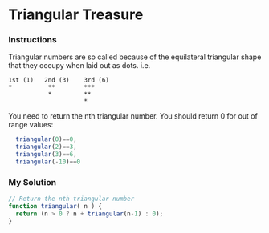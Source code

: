# Triangular Treasure

### Instructions

Triangular numbers are so called because of the equilateral triangular shape that they occupy when laid out as dots. i.e.

```
1st (1)   2nd (3)    3rd (6)
*          **        ***
           *         **
                     *
```

You need to return the nth triangular number. You should return 0 for out of range values:

```js
  triangular(0)==0,
  triangular(2)==3,
  triangular(3)==6,
  triangular(-10)==0
```

### My Solution

```js
// Return the nth triangular number
function triangular( n ) {
  return (n > 0 ? n + triangular(n-1) : 0);
}
```
